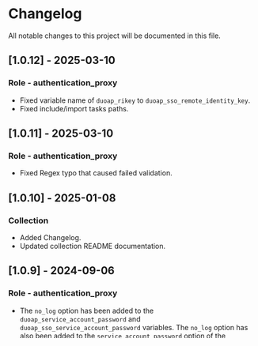 # Changelog

All notable changes to this project will be documented in this file.

## [1.0.12] - 2025-03-10

### Role - authentication_proxy

- Fixed variable name of `duoap_rikey` to `duoap_sso_remote_identity_key`.
- Fixed include/import tasks paths.

## [1.0.11] - 2025-03-10

### Role - authentication_proxy

- Fixed Regex typo that caused failed validation.

## [1.0.10] - 2025-01-08

### Collection

- Added Changelog.
- Updated collection README documentation.

## [1.0.9] - 2024-09-06

### Role - authentication_proxy

- The `no_log` option has been added to the `duoap_service_account_password` and `duoap_sso_service_account_password` variables.  The `no_log` option has also been added to the `service_account_password` option of the `duoap_ad_clients` and `duoap_dirsync_clouds` variables.

## [1.0.8] - 2024-08-09

### Collection

- Minimum Ansible version changed from `2.14` to `2.15` due to EOL status.

## [1.0.7] - 2024-07-26

### Role - authentication_proxy

- Replaced `duoap_configure_firewalld` and `duoap_configure_ufw` variables with the `duoap_configure_firewall` and `duoap_firewall_type` variables. This allows all firewall configuration to be enabled/disabled in one variable and the default firewall type overridden in one variable.

## [1.0.6] - 2024-07-11

### Role - authentication_proxy

- Corrected the added description to the `duoap_http_ca_certs_file` variable.

## [1.0.5] - 2024-07-11

### Role - authentication_proxy

- Added some extra description for the `duoap_http_ca_certs_file` variable.

## [1.0.4] - 2024-07-11

### Role - authentication_proxy

- Changed `duoap_configure_dirsync` variable to `duoap_dirsync_clouds` variable to allow for multiple directories to be synchronized.
- Added validation for role variables where possible.

## [1.0.3] - 2024-07-08

### Role - authentication_proxy

- Added step to gather facts regarding the OS family.

## [1.0.2] - 2024-06-30

### Role - authentication_proxy

- Added some extra description for the `duoap_configure_firewalld` and `duoap_configure_ufw` variables.

## [1.0.1] - 2024-06-30

### Role - authentication_proxy

- Updated documentation and role metadata for readability.

## [1.0.0] - 2024-06-12

### Collection

- Initial release.
- *authentication_proxy* role added.
